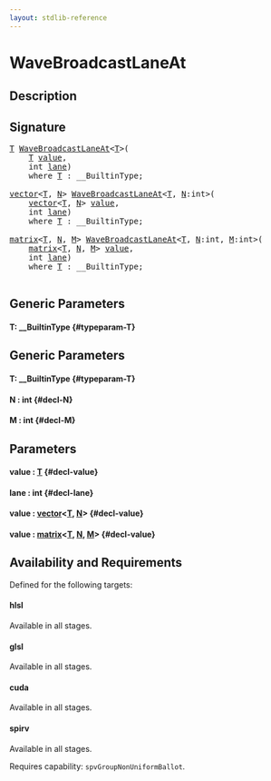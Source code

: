 ```yaml
---
layout: stdlib-reference
---
```


# WaveBroadcastLaneAt

## Description





## Signature 

<pre>
<a href="/stdlib-reference/global-decls/WaveBroadcastLaneAt#typeparam-T" class="code_type">T</a> <a href="/stdlib-reference/global-decls/WaveBroadcastLaneAt">WaveBroadcastLaneAt</a>&lt;<a href="/stdlib-reference/global-decls/WaveBroadcastLaneAt#typeparam-T" class="code_type">T</a>&gt;(
    <a href="/stdlib-reference/global-decls/WaveBroadcastLaneAt#typeparam-T" class="code_type">T</a> <a href="/stdlib-reference/global-decls/WaveBroadcastLaneAt#decl-value" class="code_param">value</a>,
    <span class="code_keyword">int</span> <a href="/stdlib-reference/global-decls/WaveBroadcastLaneAt#decl-lane" class="code_param">lane</a>)
    <span class='code_keyword'>where</span> <a href="/stdlib-reference/global-decls/WaveBroadcastLaneAt#typeparam-T" class="code_type">T</a> : __BuiltinType;

<a href="/stdlib-reference/types/vector/index">vector</a>&lt;<a href="/stdlib-reference/global-decls/WaveBroadcastLaneAt#typeparam-T" class="code_type">T</a>, <a href="/stdlib-reference/global-decls/WaveBroadcastLaneAt#decl-N" class="code_var">N</a>&gt; <a href="/stdlib-reference/global-decls/WaveBroadcastLaneAt">WaveBroadcastLaneAt</a>&lt;<a href="/stdlib-reference/global-decls/WaveBroadcastLaneAt#typeparam-T" class="code_type">T</a>, <a href="/stdlib-reference/global-decls/WaveBroadcastLaneAt#decl-N" class="code_var">N</a>:<span class="code_keyword">int</span>&gt;(
    <a href="/stdlib-reference/types/vector/index">vector</a>&lt;<a href="/stdlib-reference/global-decls/WaveBroadcastLaneAt#typeparam-T" class="code_type">T</a>, <a href="/stdlib-reference/global-decls/WaveBroadcastLaneAt#decl-N" class="code_var">N</a>&gt; <a href="/stdlib-reference/global-decls/WaveBroadcastLaneAt#decl-value" class="code_param">value</a>,
    <span class="code_keyword">int</span> <a href="/stdlib-reference/global-decls/WaveBroadcastLaneAt#decl-lane" class="code_param">lane</a>)
    <span class='code_keyword'>where</span> <a href="/stdlib-reference/global-decls/WaveBroadcastLaneAt#typeparam-T" class="code_type">T</a> : __BuiltinType;

<a href="/stdlib-reference/types/matrix/index">matrix</a>&lt;<a href="/stdlib-reference/global-decls/WaveBroadcastLaneAt#typeparam-T" class="code_type">T</a>, <a href="/stdlib-reference/global-decls/WaveBroadcastLaneAt#decl-N" class="code_var">N</a>, <a href="/stdlib-reference/global-decls/WaveBroadcastLaneAt#decl-M" class="code_var">M</a>&gt; <a href="/stdlib-reference/global-decls/WaveBroadcastLaneAt">WaveBroadcastLaneAt</a>&lt;<a href="/stdlib-reference/global-decls/WaveBroadcastLaneAt#typeparam-T" class="code_type">T</a>, <a href="/stdlib-reference/global-decls/WaveBroadcastLaneAt#decl-N" class="code_var">N</a>:<span class="code_keyword">int</span>, <a href="/stdlib-reference/global-decls/WaveBroadcastLaneAt#decl-M" class="code_var">M</a>:<span class="code_keyword">int</span>&gt;(
    <a href="/stdlib-reference/types/matrix/index">matrix</a>&lt;<a href="/stdlib-reference/global-decls/WaveBroadcastLaneAt#typeparam-T" class="code_type">T</a>, <a href="/stdlib-reference/global-decls/WaveBroadcastLaneAt#decl-N" class="code_var">N</a>, <a href="/stdlib-reference/global-decls/WaveBroadcastLaneAt#decl-M" class="code_var">M</a>&gt; <a href="/stdlib-reference/global-decls/WaveBroadcastLaneAt#decl-value" class="code_param">value</a>,
    <span class="code_keyword">int</span> <a href="/stdlib-reference/global-decls/WaveBroadcastLaneAt#decl-lane" class="code_param">lane</a>)
    <span class='code_keyword'>where</span> <a href="/stdlib-reference/global-decls/WaveBroadcastLaneAt#typeparam-T" class="code_type">T</a> : __BuiltinType;

</pre>

## Generic Parameters

#### T: \_\_BuiltinType {#typeparam-T}

## Generic Parameters

#### T: \_\_BuiltinType {#typeparam-T}
#### N  : int {#decl-N}
#### M  : int {#decl-M}

## Parameters

#### value  : [T](/stdlib-reference/global-decls/WaveBroadcastLaneAt#typeparam-T) {#decl-value}
#### lane  : int {#decl-lane}
#### value  : [vector](/stdlib-reference/types/vector/index)\<[T](/stdlib-reference/types/vector/index#typeparam-T), [N](/stdlib-reference/types/vector/index#decl-N)\> {#decl-value}
#### value  : [matrix](/stdlib-reference/types/matrix/index)\<[T](/stdlib-reference/types/matrix/T), [N](/stdlib-reference/types/matrix/index#decl-N), [M](/stdlib-reference/types/matrix/index#decl-M)\> {#decl-value}

## Availability and Requirements

Defined for the following targets:

#### hlsl
Available in all stages.

#### glsl
Available in all stages.

#### cuda
Available in all stages.

#### spirv
Available in all stages.

Requires capability: `spvGroupNonUniformBallot`.


